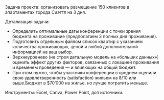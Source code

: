 Задача проекта: организовать размещение 150 клиентов в апартаментах города Сиэттл на 3 дня.

Детализация задачи:

- Определить оптимальные даты конференции с точки зрения бюджета на проживание (предполагаем 3 полных дня проживания). 
- Подготовить отдельным файлом список квартир с указанием количества проживающих, ценой и любой дополнительной информацией на ваш выбор.
- Верхнеуровнево (не строя детальную модель на «больших данных») оценить эффект других факторов, связанных с локацией проживания и временем проведения ― и влияющих на общий бюджет.
- При этом нужно, чтобы участники конференции в среднем оценили свою удовлетворенность (satisfaction) жильем на 8/10 или выше.Бюджет в $70’000 на жилье, но лучше потратить меньше.

Инструменты: Excel, Canva, Power Point, доп источники.
